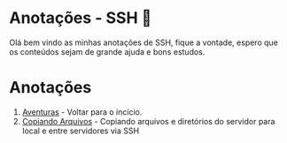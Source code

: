# Anotações - SSH 📝
Olá bem vindo as minhas anotações de SSH, fique a vontade, espero que os conteúdos sejam de grande ajuda e bons estudos.

# Anotações
1. [Aventuras](./../README.MD) - Voltar para o incício.
2. [Copiando Arquivos](copiando_arquivos.MD) - Copiando arquivos e diretórios do servidor para local e entre servidores via SSH